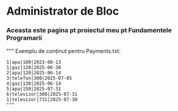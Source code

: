 # Administrator de Bloc
### Aceasta este pagina pt proiectul meu pt Fundamentele Programarii

"""
    Exemplu de conținut pentru Payments.txt:

    1|apa|100|2023-08-13
    1|gaz|120|2025-06-30
    2|apa|120|2025-06-14
    3|telefon|300|2025-07-05
    4|gaz|130|2025-06-14
    5|apa|150|2025-07-31
    6|televizor|300|2025-07-31
    1|televizor|731|2025-07-30
    """